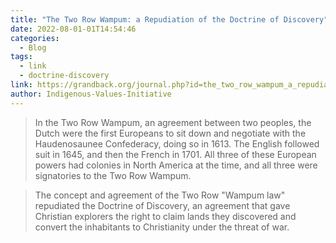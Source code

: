 ```yaml
---
title: "The Two Row Wampum: a Repudiation of the Doctrine of Discovery"
date: 2022-08-01-01T14:54:46
categories:
  - Blog
tags:
  - link
  - doctrine-discovery
link: https://grandback.org/journal.php?id=the_two_row_wampum_a_repudiation_of_the_doctrine_of_discovery
author: Indigenous-Values-Initiative
---
```

>In the Two Row Wampum, an agreement between two peoples, the Dutch were the first Europeans to sit down and negotiate with the Haudenosaunee Confederacy, doing so in 1613. The English followed suit in 1645, and then the French in 1701. All three of these European powers had colonies in North America at the time, and all three were signatories to the Two Row Wampum.

>The concept and agreement of the Two Row "Wampum law" repudiated the Doctrine of Discovery, an agreement that gave Christian explorers the right to claim lands they discovered and convert the inhabitants to Christianity under the threat of war.
